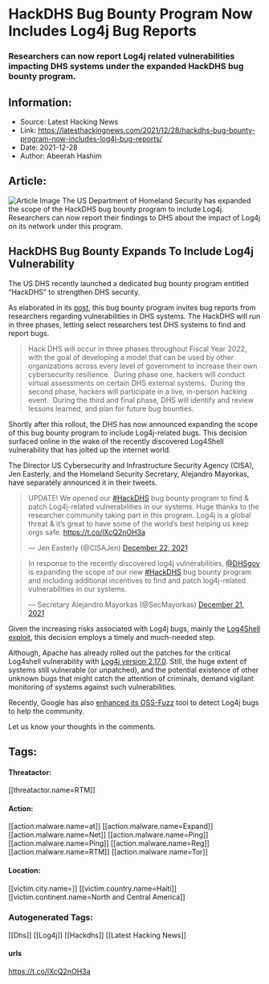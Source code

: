 # HackDHS Bug Bounty Program Now Includes Log4j Bug Reports
### Researchers can now report Log4j related vulnerabilities impacting DHS systems under the expanded HackDHS bug bounty program.

## Information:
+ Source: Latest Hacking News
+ Link: https://latesthackingnews.com/2021/12/28/hackdhs-bug-bounty-program-now-includes-log4j-bug-reports/
+ Date: 2021-12-28
+ Author: Abeerah Hashim


## Article:
![Article Image](https://latesthackingnews.com/wp-content/uploads/2021/12/Technology-Cybersecurity.jpg)
 The US Department of Homeland Security has expanded the scope of the HackDHS bug bounty program to include Log4j. Researchers can now report their findings to DHS about the impact of Log4j on its network under this program.

 HackDHS Bug Bounty Expands To Include Log4j Vulnerability
---------------------------------------------------------

 The US DHS recently launched a dedicated bug bounty program entitled “HackDHS” to strengthen DHS security.

 As elaborated in its [post](https://www.dhs.gov/news/2021/12/14/dhs-announces-hack-dhs-bug-bounty-program-identify-potential-cybersecurity), this bug bounty program invites bug reports from researchers regarding vulnerabilities in DHS systems. The HackDHS will run in three phases, letting select researchers test DHS systems to find and report bugs.

 
> Hack DHS will occur in three phases throughout Fiscal Year 2022, with the goal of developing a model that can be used by other organizations across every level of government to increase their own cybersecurity resilience.  During phase one, hackers will conduct virtual assessments on certain DHS external systems.  During the second phase, hackers will participate in a live, in-person hacking event.  During the third and final phase, DHS will identify and review lessons learned, and plan for future bug bounties.
> 
> 

 Shortly after this rollout, the DHS has now announced expanding the scope of this bug bounty program to include Log4j-related bugs. This decision surfaced online in the wake of the recently discovered Log4Shell vulnerability that has jolted up the internet world.

 The Director US Cybersecurity and Infrastructure Security Agency (CISA), Jen Easterly, and the Homeland Security Secretary, Alejandro Mayorkas, have separately announced it in their tweets.

 
>  UPDATE! We opened our [#HackDHS](https://twitter.com/hashtag/HackDHS?src=hash&ref_src=twsrc%5Etfw) bug bounty program to find & patch Log4j-related vulnerabilities in our systems. Huge thanks to the researcher community taking part in this program. Log4j is a global threat & it’s great to have some of the world’s best helping us keep orgs safe. <https://t.co/lXcQ2nOH3a>
> 
>  — Jen Easterly (@CISAJen) [December 22, 2021](https://twitter.com/CISAJen/status/1473456163861708808?ref_src=twsrc%5Etfw)
> 
> 

  
>  In response to the recently discovered log4j vulnerabilities, [@DHSgov](https://twitter.com/DHSgov?ref_src=twsrc%5Etfw) is expanding the scope of our new [#HackDHS](https://twitter.com/hashtag/HackDHS?src=hash&ref_src=twsrc%5Etfw) bug bounty program and including additional incentives to find and patch log4j-related vulnerabilities in our systems.
> 
>  — Secretary Alejandro Mayorkas (@SecMayorkas) [December 21, 2021](https://twitter.com/SecMayorkas/status/1473397827111956485?ref_src=twsrc%5Etfw)
> 
> 

  Given the increasing risks associated with Log4j bugs, mainly the [Log4Shell exploit](https://latesthackingnews.com/2021/12/12/critical-log4shell-zero-day-vulnerability-wreaks-havoc-online/), this decision employs a timely and much-needed step.

 Although, Apache has already rolled out the patches for the critical Log4shell vulnerability with [Log4j version 2.17.0](https://latesthackingnews.com/2021/12/20/apache-releases-third-major-log4j-update-to-fix-a-dos-flaw/). Still, the huge extent of systems still vulnerable (or unpatched), and the potential existence of other unknown bugs that might catch the attention of criminals, demand vigilant monitoring of systems against such vulnerabilities.

 Recently, Google has also [enhanced its OSS-Fuzz](https://latesthackingnews.com/2021/12/20/googles-oss-fuzz-tool-now-detects-log4shell-via-jazzer/) tool to detect Log4j bugs to help the community.

 Let us know your thoughts in the comments.

   


## Tags:

#### Threatactor:
[[threatactor.name=RTM]]

#### Action:
[[action.malware.name=at]] [[action.malware.name=Expand]] [[action.malware.name=Net]] [[action.malware.name=Ping]] [[action.malware.name=Ping]] [[action.malware.name=Reg]] [[action.malware.name=RTM]] [[action.malware.name=Tor]]

#### Location:
[[victim.city.name=]] [[victim.country.name=Haiti]] [[victim.continent.name=North and Central America]]

### Autogenerated Tags:
[[Dhs]] [[Log4j]] [[Hackdhs]] [[Latest Hacking News]]
#### urls
https://t.co/lXcQ2nOH3a

